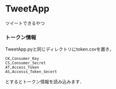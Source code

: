 # TweetApp
ツイートできるやつ
### トークン情報
TweetApp.pyと同じディレクトリにtoken.csvを置き，
```
CK,Consumer_Key
CS,Consumer_Secret
AT,Access_Token
AS,Accesss_Token_Secert
```
とするとトークン情報を読み込みます．

